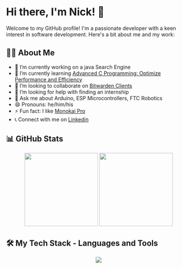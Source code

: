 # Hi there, I'm Nick! 👋

Welcome to my GitHub profile! I'm a passionate developer with a keen interest in software development. Here's a bit about me and my work:

## 👨‍💻 About Me

- 🔭 I’m currently working on a java Search Engine
- 🌱 I’m currently learning [Advanced C Programming: Optimize Performance and Efficiency]()
- 👯 I’m looking to collaborate on [Bitwarden Clients](https://github.com/bitwarden/clients)
- 🤔 I’m looking for help with finding an internship
- 💬 Ask me about Arduino, ESP Microcontrollers, FTC Robotics
- 😄 Pronouns: he/him/his
- ⚡ Fun fact: I like [Monokai Pro](https://monokai.pro/)
- 📞 Connect with me on [Linkedin](https://www.linkedin.com/in/skhan26/)

## 📊 GitHub Stats

<p align="center">
  <img height="200px" src="https://github-readme-stats.vercel.app/api?username=kyranth&theme=tokyonight&count_private=true&hide_border=true&line_height=20&hide_rank=true"> 
  <img height="200px" src="https://github-readme-stats.vercel.app/api/top-langs/?username=kyranth&layout=compact&theme=tokyonight&count_private=true&hide_border=true">
</p>

## 🛠️ My Tech Stack - Languages and Tools

<p align="center">
  <a href="https://github.com/thinkright20">
    <img src="https://skillicons.dev/icons?i=java,python,c,cpp,mongodb,css,html,js,nodejs,github,vscode,eclipse,intellij">
  </a>
</p>
